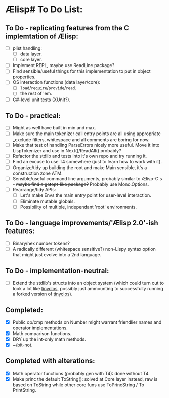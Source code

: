 # Ælisp# To Do List:

## To Do - replicating features from the C implemtation of Ælisp:
- [ ] plist handling:
  - [ ] data layer.
  - [ ] core layer.
- [ ] Implement REPL, maybe use ReadLine package?
- [ ] Find sensible/useful things for this implementation to put in object properties.
- [ ] OS interaction functions (data layer/core):
  - [ ] `load`/`require`/`provide`/`read`.
  - [ ] the rest of 'em.
- [ ] C#-level unit tests (XUnit?).

## To Do - practical:
- [ ] Might as well have built in min and max.
- [ ] Make sure the main tokenizer call entry points are all using appropriate _exclude filters, whitespace and all comments are boring for now.
- [ ] Make that test of handling ParseErrors nicely more useful. Move it into LispTokenizer and use in Next()/ReadAll() probably?
- [ ] Refactor the stdlib and tests into it's own repo and try running it.
- [ ] Find an excuse to use T4 somewhere (just to learn how to work with it).
- [ ] Organize/tidy up building the root and make Main sensible, it's a construction zone ATM.
- [ ] Sensible/useful command line arguments, probably similar to Ælisp-C's - ~~maybe find a getopt-like package?~~ Probably use Mono.Options.
- [ ] Rearrange/tidy APIs:
  - [ ] Let's make Envs the main entry point for user-level interaction.
  - [ ] Eliminate mutable globals.
  - [ ] Possibility of multiple, independant 'root' environments.

## To Do - language improvements/'Ælisp 2.0'-ish features:
- [ ] Binary/hex number tokens?
- [ ] A radically different (whitespace sensitive?) non-Lispy syntax option that might just evolve into a 2nd language.

## To Do - implementation-neutral:
- [ ] Extend the stdlib's structs into an object system (which could turn out to look a lot like [tinyclos](https://github.com/kstephens/tinyclos), possibly just ammounting to successfully running a forked version of [tinyclos](https://github.com/kstephens/tinyclos)).

## Completed:
- [x] Public op/cmp methods on Number might warrant friendlier names and operator implementations.
- [x] Math comparison functions.
- [x] DRY up the int-only math methods.
- [x] ~/bit-not.

## Completed with alterations:
- [x] Math operator functions (probably gen with T4): done without T4.
- [x] Make princ the default ToString(): solved at Core layer instead, raw is based on ToString while other core funs use ToPrincString / To PrintString.
